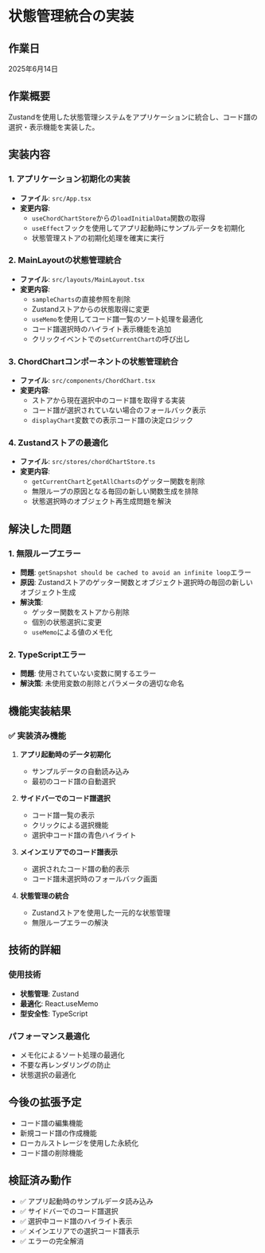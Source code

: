 # 状態管理統合の実装

## 作業日
2025年6月14日

## 作業概要
Zustandを使用した状態管理システムをアプリケーションに統合し、コード譜の選択・表示機能を実装した。

## 実装内容

### 1. アプリケーション初期化の実装
- **ファイル**: `src/App.tsx`
- **変更内容**:
  - `useChordChartStore`からの`loadInitialData`関数の取得
  - `useEffect`フックを使用してアプリ起動時にサンプルデータを初期化
  - 状態管理ストアの初期化処理を確実に実行

### 2. MainLayoutの状態管理統合
- **ファイル**: `src/layouts/MainLayout.tsx`
- **変更内容**:
  - `sampleCharts`の直接参照を削除
  - Zustandストアからの状態取得に変更
  - `useMemo`を使用してコード譜一覧のソート処理を最適化
  - コード譜選択時のハイライト表示機能を追加
  - クリックイベントでの`setCurrentChart`の呼び出し

### 3. ChordChartコンポーネントの状態管理統合
- **ファイル**: `src/components/ChordChart.tsx`
- **変更内容**:
  - ストアから現在選択中のコード譜を取得する実装
  - コード譜が選択されていない場合のフォールバック表示
  - `displayChart`変数での表示コード譜の決定ロジック

### 4. Zustandストアの最適化
- **ファイル**: `src/stores/chordChartStore.ts`
- **変更内容**:
  - `getCurrentChart`と`getAllCharts`のゲッター関数を削除
  - 無限ループの原因となる毎回の新しい関数生成を排除
  - 状態選択時のオブジェクト再生成問題を解決

## 解決した問題

### 1. 無限ループエラー
- **問題**: `getSnapshot should be cached to avoid an infinite loop`エラー
- **原因**: Zustandストアのゲッター関数とオブジェクト選択時の毎回の新しいオブジェクト生成
- **解決策**: 
  - ゲッター関数をストアから削除
  - 個別の状態選択に変更
  - `useMemo`による値のメモ化

### 2. TypeScriptエラー
- **問題**: 使用されていない変数に関するエラー
- **解決策**: 未使用変数の削除とパラメータの適切な命名

## 機能実装結果

### ✅ 実装済み機能
1. **アプリ起動時のデータ初期化**
   - サンプルデータの自動読み込み
   - 最初のコード譜の自動選択

2. **サイドバーでのコード譜選択**
   - コード譜一覧の表示
   - クリックによる選択機能
   - 選択中コード譜の青色ハイライト

3. **メインエリアでのコード譜表示**
   - 選択されたコード譜の動的表示
   - コード譜未選択時のフォールバック画面

4. **状態管理の統合**
   - Zustandストアを使用した一元的な状態管理
   - 無限ループエラーの解決

## 技術的詳細

### 使用技術
- **状態管理**: Zustand
- **最適化**: React.useMemo
- **型安全性**: TypeScript

### パフォーマンス最適化
- メモ化によるソート処理の最適化
- 不要な再レンダリングの防止
- 状態選択の最適化

## 今後の拡張予定
- コード譜の編集機能
- 新規コード譜の作成機能
- ローカルストレージを使用した永続化
- コード譜の削除機能

## 検証済み動作
- ✅ アプリ起動時のサンプルデータ読み込み
- ✅ サイドバーでのコード譜選択
- ✅ 選択中コード譜のハイライト表示
- ✅ メインエリアでの選択コード譜表示
- ✅ エラーの完全解消